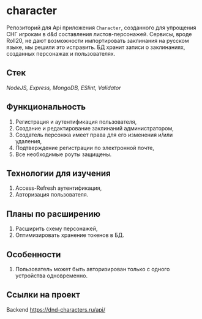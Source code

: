 # character
Репозиторий для Api приложения `Character`, созданного для упрощения СНГ игрокам в d&d составления листов-персонажей. Сервисы, вроде Roll20, не дают возможности импортировать заклинания на русском языке, мы решили это исправить. БД хранит записи о заклинаниях, созданных персонажах и пользователях.

## Стек
*NodeJS, Express, MongoDB, ESlint, Validator*

## Функциональность
1. Регистрация и аутентификация пользователя,
2. Создание и редактирование заклинаний администратором,
3. Создатель персонжа имеет права для его изменения и/или удаления,
4. Подтверждение регистрации по электронной почте,
5. Все необходимые роуты защищены.

## Технологии для изучения
1. Access-Refresh аутентификация,
2. Авторизация пользователя.

## Планы по расширению
1. Расширить схему персонажей,
2. Оптимизировать хранение токенов в БД.

## Особенности
1. Пользователь может быть авторизирован только с одного устройства одновременно.

## Ссылки на проект
Backend https://dnd-characters.ru/api/

